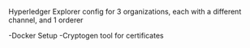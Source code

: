 Hyperledger Explorer config for 3 organizations, each with a different channel, and 1 orderer

-Docker Setup
-Cryptogen tool for certificates
